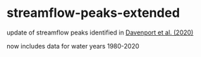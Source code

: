 # streamflow-peaks-extended
update of streamflow peaks identified in [Davenport et al. (2020)](https://github.com/fdavenport/WRR2019) 

now includes data for water years 1980-2020


